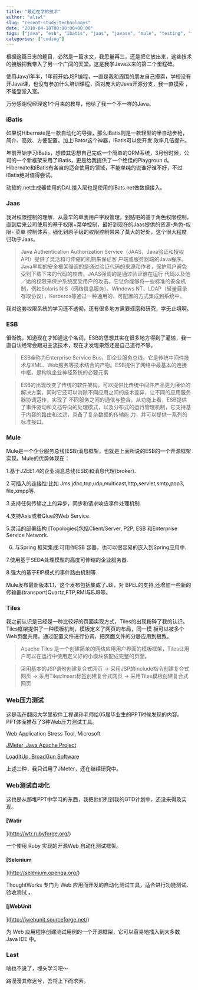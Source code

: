 ```yaml
---
title: "最近在学的技术"
author: "alswl"
slug: "recent-study-technologys"
date: "2010-04-18T00:00:00+08:00"
tags: ["java", "esb", "ibatis", "jaas", "javase", "mule", "testing", "tiles"]
categories: ["coding"]
---
```


根据这篇日志的题目，必然是一篇水文，我思量再三，还是把它放出来，这些技术的接触把我带入了另一个广阔的天堂。这是我学Java以来的第二个里程碑。

使用Java1年半，1年前开始JSP编程，一直是我和周围的朋友自己摸索，学校没有开Java课，也没有参加什么培训课程，面对庞大的Java开源分支，我一直摸索
，不能登堂入室。

万分感谢倪经理这1个月来的教导，他给了我一个不一样的Java。

### iBatis

如果说Hibernate是一款自动化的导弹，那么iBatis则是一款轻型的半自动步枪，简介、高效、方便配置。加上iBator这个神器，iBatis可以使开发
效率几倍提升。

年前开始学习iBatis，想借其思想自己完成一个简单的ORM系统，3月份时候，公司的一个新框架采用了iBatis，更是给我提供了一个绝佳的Playgroun
d。Hibernate和iBatis有各自的适合使用的领域，不能单纯的说谁好谁不好，不过iBatis绝对值得尝试。

动软的.net生成器使用的DAL接入层也是使用的iBats.net做数据接入。

### Jaas

我对权限控制的理解，从最早的单表用户字段管理，到贴吧的基于角色权限控制，直到后来公司使用的基于权限+菜单控制，最好到现在的Jaas提供的资源-角色-权限-
菜单 控制体系。细化到原子级的权限控制带来了莫大的好处，这个很大程度归功于Jaas。

> Java Authentication Authorization Service（JAAS，Java验证和授权API）提供了灵活和可伸缩的机制来保证客
户端或服务器端的Java程序。Java早期的安全框架强调的是通过验证代码的来源和作者，保护用户避免受到下载下来的代码的攻击。JAAS强调的是通过验证谁在运行
代码以及他／她的权限来保护系统面受用户的攻击。它让你能够将一些标准的安全机制，例如Solaris NIS（网络信息服务）、Windows
NT、LDAP（轻量目录存取协议），Kerberos等通过一种通用的，可配置的方式集成到系统中。

我对这套权限系统的学习还不透彻，还有很多地方需要琢磨和研究，学无止境啊。

### ESB

很惭愧，知道现在才知道这个名词，ESB的思想其实在很多地方得到了灌输，我一直自认经常会跟进主流技术，现在才发现果然还是自己道行不够。

> ESB全称为Enterprise Service
Bus，即企业服务总线。它是传统中间件技术与XML、Web服务等技术结合的产物。ESB提供了网络中最基本的连接中枢，是构筑企业神经系统的必要元素

>

> ESB的出现改变了传统的软件架构，可以提供比传统中间件产品更为廉价的解决方案，同时它还可以消除不同应用之间的技术差异，让不同的应用服务器协调运作，实现了
不同服务之间的通信与整合。从功能上看，ESB提供了事件驱动和文档导向的处理模式，以及分布式的运行管理机制，它支持基于内容的路由和过滤，具备了复杂数据的传输能
力，并可以提供一系列的标准接口。

### Mule

Mule是一个企业服务总线(ESB)消息框架，也就是上面所说的ESB的一个开源框架实现。Mule的优势体现在：

1.基于J2EE1.4的企业消息总线(ESB)和消息代理(broker).

2.可插入的连接性:比如 Jms,jdbc,tcp,udp,multicast,http,servlet,smtp,pop3, file,xmpp等.

3.支持任何传输之上的异步，同步和请求响应事件处理机制.

4.支持Axis或者Glue的Web Service.

5.灵活的部署结构 [Topologies]包括Client/Server, P2P, ESB 和Enterprise Service Network.

6. 与Spring 框架集成:可用作ESB 容器，也可以很容易的嵌入到Spring应用中.

7.使用基于SEDA处理模型的高度可伸缩的企业服务器.

8.强大的基于EIP模式的事件路由机制等.

Mule发布最新版本1.1，这个发布包括集成了JBI，对 BPEL的支持,还增加一些新的传输器(transport)Quartz,FTP,RMI与EJB等。

### Tiles

我之前认识是<include>已经是一种比较好的页面实现方式，Tiles的出现粉碎了我的认识。Tiles框架提供了一种模板机制，模板定义了网页的布局，同一模
板可以被多个Web页面共用。通过配置文件进行协调，把页面文件的分层应用到极致。

> Apache Tiles 是一个创建简单的网络应用用户界面的模板框架，Tiles让用户可以在运行中使用定义好的小模块装配成完整的页面。

>

> 采用基本的JSP语句创建复合式网页 -> 采用JSP的include指令创建复合式网页 -> 采用Tiles:Insert标签创建复合式网页 ->
采用Tiles模板创建复合式网页

### Web压力测试

这是我在翻阅大学里软件工程课孙老师给05届毕业生的PPT时候发现的内容。PPT体面推荐了3种Web压力测试工具。

Web Application Stress Tool, Microsoft

[JMeter, Java Apache Project](http://jakarta.apache.org/jmeter/)

[LoadItUp, BroadGun Software](http://www.broadgun.com)

上述三种，我只试用了JMeter，还在继续研究中。

### Web测试自动化

这也是从那堆PPT中学习的东西，我把他们列到我的GTD计划中，还没来得及实现。

#### [Watir

](http://wtr.rubyforge.org/)

一个使用 Ruby 实现的开源Web 自动化测试框架。

#### [Selenium

](http://selenium.openqa.org/)

ThoughtWorks 专门为 Web 应用而开发的自动化测试工具，适合进行功能测试、验收测试 。

#### [jWebUnit

](http://jwebunit.sourceforge.net/)

为 Web 应用程序创建测试用例的一个开源框架，它可以容易地插入到大多数 Java IDE 中。

### Last

啥也不说了，埋头学习吧～

路漫漫其修远兮，吾将上下而求索。

